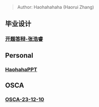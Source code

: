 > Author: Haohahahaha (Haorui Zhang)

## 毕业设计

### [开题答辩-张浩睿](./pages/gp1/index.html)

## Personal

### [HaohahaPPT](./pages/HaohahaPPT/index.html)

## OSCA

### [OSCA-23-12-10](./pages/OSCA-23-12-10/index.html)
